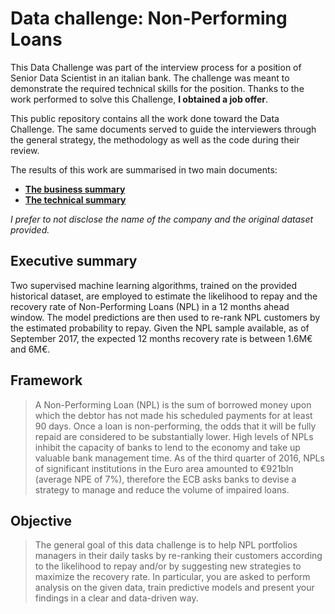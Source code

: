 # Data challenge: Non-Performing Loans

This Data Challenge was part of the interview process for a position of Senior Data Scientist in an italian bank. The challenge was meant to demonstrate the required technical skills for the position. Thanks to the work performed to solve this Challenge, **I obtained a job offer**.

This public repository contains all the work done toward the Data Challenge. The same documents served to guide the interviewers through the general strategy, the methodology as well as the code during their review.

The results of this work are summarised in two main documents:
* [**The business summary**](Summary_Slides.pdf)
* [**The technical summary**](Summary_Report.pdf)

*I prefer to not disclose the name of the company and the original dataset provided.*

## Executive summary

Two supervised machine learning algorithms, trained on the provided historical dataset, are employed to estimate the likelihood to repay and the recovery rate of Non-Performing Loans (NPL) in a 12 months ahead window. The model predictions are then used to re-rank NPL customers by the estimated probability to repay. Given the NPL sample available, as of September 2017, the expected 12 months recovery rate is between 1.6M€ and 6M€.

## Framework

> A Non-Performing Loan (NPL) is the sum of borrowed money upon which the debtor has not made his scheduled payments for at least 90 days. Once a loan is non-performing, the odds that it will be fully repaid are considered to be substantially lower. High levels of NPLs inhibit the capacity of banks to lend to the economy and take up valuable bank management time. As of the third quarter of 2016, NPLs of significant institutions in the Euro area amounted to €921bln (average NPE of 7%), therefore the ECB asks banks to devise a strategy to manage and reduce the volume of impaired loans.

## Objective

> The general goal of this data challenge is to help NPL portfolios managers in their daily tasks by re-ranking their customers according to the likelihood to repay and/or by suggesting new strategies to maximize the recovery rate. In particular, you are asked to perform analysis on the given data, train predictive models and present your findings in a clear and data-driven way.